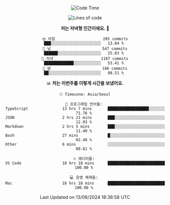 <div align='center'>
 
<!--START_SECTION:waka-->
![Code Time](http://img.shields.io/badge/Code%20Time-3%2C581%20hrs%207%20mins-blue)

![Lines of code](https://img.shields.io/badge/%EC%A0%80%EB%8A%94%20%EC%97%AC%ED%83%9C%EA%B9%8C%EC%A7%80%20-1.5%20million%20%EC%A4%84%EC%9D%98%20%EC%BD%94%EB%93%9C%EB%A5%BC%20%EC%9E%91%EC%84%B1%ED%96%88%EC%96%B4%EC%9A%94.-blue)

**저는 저녁형 인간이에요. 🦉** 

```text
🌞 아침                     285 commits         ███░░░░░░░░░░░░░░░░░░░░░░   13.04 % 
🌆 낮　                     547 commits         ██████░░░░░░░░░░░░░░░░░░░   25.03 % 
🌃 저녁                     1167 commits        █████████████░░░░░░░░░░░░   53.41 % 
🌙 밤　                     186 commits         ██░░░░░░░░░░░░░░░░░░░░░░░   08.51 % 
```


📊 **저는 이번주를 이렇게 시간을 보냈어요.** 

```text
🕑︎ Timezone: Asia/Seoul

💬 프로그래밍 언어들: 
TypeScript               13 hrs 7 mins       ██████████████████░░░░░░░   71.76 % 
JSON                     2 hrs 21 mins       ███░░░░░░░░░░░░░░░░░░░░░░   12.93 % 
Markdown                 2 hrs 5 mins        ███░░░░░░░░░░░░░░░░░░░░░░   11.40 % 
Bash                     27 mins             █░░░░░░░░░░░░░░░░░░░░░░░░   02.48 % 
Other                    6 mins              ░░░░░░░░░░░░░░░░░░░░░░░░░   00.61 % 

🔥 에디터들: 
VS Code                  18 hrs 18 mins      █████████████████████████   100.00 % 

💻 운영 체제들: 
Mac                      18 hrs 18 mins      █████████████████████████   100.00 % 
```


 Last Updated on 13/06/2024 18:38:58 UTC
<!--END_SECTION:waka-->
 </div>
<!---
Emewjin/Emewjin is a ✨ special ✨ repository because its `README.md` (this file) appears on your GitHub profile.
You can click the Preview link to take a look at your changes.
--->
